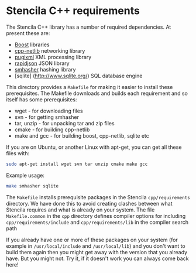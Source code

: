 # Stencila C++ requirements

The Stencila C++ library has a number of required dependencies. At present these are:

* [Boost](http://www.boost.org/) libraries
* [cpp-netlib](http://cpp-netlib.github.com/) networking library
* [pugixml](http://pugixml.org/) XML processing library
* [rapidjson](http://code.google.com/p/rapidjson/) JSON library
* [smhasher](http://code.google.com/p/smhasher/) hashing library
* [sqlite] (http://www.sqlite.org/) SQL database engine

This directory provides a `Makefile` for making it easier to install these prerequisites. 
The Makefile downloads and builds each requirement and so itself has some prerequisites:

* wget - for downloading files
* svn - for getting smhasher
* tar, unzip - for unpacking tar and zip files
* cmake - for building cpp-netlib
* make and gcc - for building boost, cpp-netlib, sqlite etc

If you are on Ubuntu, or another Linux with apt-get, you can get all these files with:

```sh
sudo apt-get install wget svn tar unzip cmake make gcc
```

Example usage:

```sh
make smhasher sqlite
```

The `Makefile` installs prerequisite packages in the Stencila `cpp/requirements` directory. 
We have done this to avoid creating clashes between what Stencila requires and what is already on your system.
The file `Makefile.common` in the `cpp` directory defines compiler options for including `cpp/requirements/include` and `cpp/requirements/lib` in the compiler search path

If you already have one or more of these packages on your system (for example in `/usr/local/include` and `/usr/local/lib`) and you don't want to build them again then you 
might get away with the version that you already have. But you might not. Try it, if it doesn't work you can always come back here!





